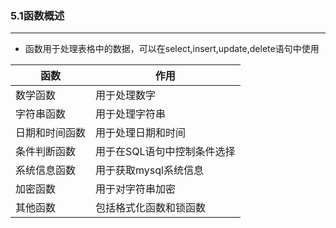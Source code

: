### 5.1函数概述

--------------------

 - 函数用于处理表格中的数据，可以在select,insert,update,delete语句中使用
 
| 函数 | 作用 |
| ---- | ---- |
|数学函数|用于处理数字|
|字符串函数|用于处理字符串|
|日期和时间函数|用于处理日期和时间|
|条件判断函数|用于在SQL语句中控制条件选择|
|系统信息函数|用于获取mysql系统信息|
|加密函数|用于对字符串加密|
|其他函数|包括格式化函数和锁函数|
